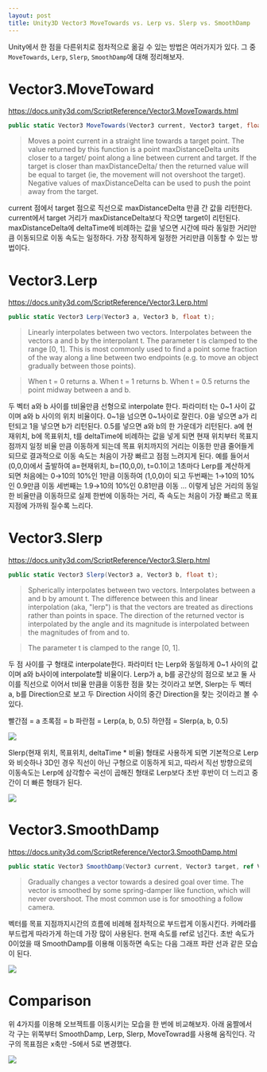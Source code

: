 ```yaml
---
layout: post
title: Unity3D Vector3 MoveTowards vs. Lerp vs. Slerp vs. SmoothDamp
---
```

Unity에서 한 점을 다른위치로 점차적으로 옮길 수 있는 방법은 여러가지가 있다. 그 중 `MoveTowards`, `Lerp`, `Slerp`, `SmoothDamp`에 대해 정리해보자.


# Vector3.MoveToward
https://docs.unity3d.com/ScriptReference/Vector3.MoveTowards.html

```cs
public static Vector3 MoveTowards(Vector3 current, Vector3 target, float maxDistanceDelta);
```

> Moves a point current in a straight line towards a target point.
The value returned by this function is a point maxDistanceDelta units closer to a target/ point along a line between current and target. If the target is closer than maxDistanceDelta/ then the returned value will be equal to target (ie, the movement will not overshoot the target). Negative values of maxDistanceDelta can be used to push the point away from the target.


current 점에서 target 점으로 직선으로 maxDistanceDelta 만큼 간 값을 리턴한다.
current에서 target 거리가 maxDistanceDelta보다 작으면 target이 리턴된다.
maxDistanceDelta에 deltaTime에 비례하는 값을 넣으면 시간에 따라 동일한 거리만큼 이동되므로 이동 속도는 일정하다.
가장 정직하게 일정한 거리만큼 이동할 수 있는 방법이다.



# Vector3.Lerp
https://docs.unity3d.com/ScriptReference/Vector3.Lerp.html
```cs
public static Vector3 Lerp(Vector3 a, Vector3 b, float t);
```

> Linearly interpolates between two vectors.
Interpolates between the vectors a and b by the interpolant t. The parameter t is clamped to the range [0, 1]. This is most commonly used to find a point some fraction of the way along a line between two endpoints (e.g. to move an object gradually between those points).

> When t = 0 returns a. When t = 1 returns b. When t = 0.5 returns the point midway between a and b.


두 벡터 a와 b 사이를 t비율만큼 선형으로 interpolate 한다. 파라미터 t는 0~1 사이 값이며 a와 b 사이의 위치 비율이다. 0~1을 넘으면 0~1사이로 잘린다. 0을 넣으면 a가 리턴되고 1을 넣으면 b가 리턴된다. 0.5를 넣으면 a와 b의 한 가운데가 리턴된다.
a에 현재위치, b에 목표위치, t를 deltaTime에 비례하는 값을 넣게 되면 현재 위치부터 목표지점까지 일정 비율 만큼 이동하게 되는데 목표 위치까지의 거리는 이동한 만큼 줄어들게 되므로 결과적으로 이동 속도는 처음이 가장 빠르고 점점 느려지게 된다.
예를 들어서(0,0,0)에서 출발하여 a=현재위치, b=(10,0,0), t=0.1이고 1초마다 Lerp를 계산하게 되면
처음에는 0→10의 10%인 1만큼 이동하여 (1,0,0)이 되고
두번째는 1→10의 10%인 0.9만큼 이동
세번째는 1.9→10의 10%인 0.81만큼 이동
...
이렇게 남은 거리의 동일한 비율만큼 이동하므로 실제 한번에 이동하는 거리, 즉 속도는 처음이 가장 빠르고 목표지점에 가까워 질수록 느리다.


# Vector3.Slerp

https://docs.unity3d.com/ScriptReference/Vector3.Slerp.html
```cs
public static Vector3 Slerp(Vector3 a, Vector3 b, float t);
```

> Spherically interpolates between two vectors.
Interpolates between a and b by amount t. The difference between this and linear interpolation (aka, "lerp") is that the vectors are treated as directions rather than points in space. The direction of the returned vector is interpolated by the angle and its magnitude is interpolated between the magnitudes of from and to.

> The parameter t is clamped to the range [0, 1].


두 점 사이를 구 형태로 interpolate한다. 파라미터 t는 Lerp와 동일하게 0~1 사이의 값이며 a와 b사이에 interpolate할 비율이다. Lerp가 a, b를 공간상의 점으로 보고 둘 사이를 직선으로 이어서 t비율 만큼을 이동한 점을 찾는 것이라고 보면, Slerp는 두 벡터 a, b를 Direction으로 보고 두 Direction 사이의 중간 Direction을 찾는 것이라고 볼 수 있다. 

빨간점 = a
초록점 = b
파란점 = Lerp(a, b, 0.5)
하얀점 = Slerp(a, b, 0.5)

![](http://upload-images.jianshu.io/upload_images/289095-de2dda14c1f63776.png?imageMogr2/auto-orient/strip%7CimageView2/2/w/1240)


Slerp(현재 위치, 목표위치, deltaTime * 비율) 형태로 사용하게 되면 기본적으로 Lerp와 비슷하나 3D인 경우 직선이 아닌 구형으로 이동하게 되고, 따라서 직선 방향으로의 이동속도는 Lerp에 삼각함수 곡선이 곱해진 형태로  Lerp보다 초반 후반이 더 느리고 중간이 더 빠른 형태가 된다.

![](http://www.faustofonseca.com/wp-content/uploads/chart.png)


# Vector3.SmoothDamp
https://docs.unity3d.com/ScriptReference/Vector3.SmoothDamp.html
```cs
public static Vector3 SmoothDamp(Vector3 current, Vector3 target, ref Vector3 currentVelocity, float smoothTime, float maxSpeed = Mathf.Infinity, float deltaTime = Time.deltaTime);
```

> Gradually changes a vector towards a desired goal over time.
The vector is smoothed by some spring-damper like function, which will never overshoot. The most common use is for smoothing a follow camera.


벡터를 목표 지점까지시간의 흐름에 비례해 점차적으로 부드럽게 이동시킨다. 카메라를 부드럽게 따라가게 하는데 가장 많이 사용된다. 현재 속도를 ref로 넘긴다. 초반 속도가 0이었을 때 SmoothDamp를 이용해 이동하면 속도는 다음 그래프 파란 선과 같은 모습이 된다.

![](https://i1.wp.com/devblog.aliasinggames.com/wp-content/uploads/2016/03/smoothDamp.png)




# Comparison

위 4가지를 이용해 오브젝트를 이동시키는 모습을 한 번에 비교해보자.
아래 움짤에서 각 구는 위쪽부터 SmoothDamp, Lerp, Slerp, MoveTowrad를 사용해 움직인다.
각 구의 목표점은 x축만 -5에서 5로 변경했다.

![](http://i.imgur.com/FeKRE1c.gif)

